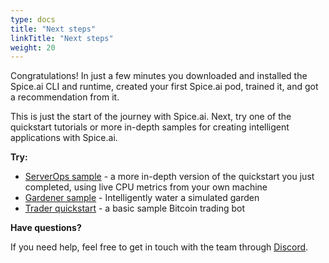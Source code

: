 ```yaml
---
type: docs
title: "Next steps"
linkTitle: "Next steps"
weight: 20
---
```


Congratulations! In just a few minutes you downloaded and installed the Spice.ai CLI and runtime, created your first Spice.ai pod, trained it, and got a recommendation from it.

This is just the start of the journey with Spice.ai. Next, try one of the quickstart tutorials or more in-depth samples for creating intelligent applications with Spice.ai.

**Try:**

- [ServerOps sample](https://github.com/spiceai/samples/tree/trunk/serverops) - a more in-depth version of the quickstart you just completed, using live CPU metrics from your own machine
- [Gardener sample](https://github.com/spiceai/samples/tree/trunk/gardener/README.md) - Intelligently water a simulated garden
- [Trader quickstart](https://github.com/spiceai/quickstarts/tree/trunk/trader) - a basic sample Bitcoin trading bot

**Have questions?**

If you need help, feel free to get in touch with the team through [Discord](https://discord.gg/kZnTfneP5u).
